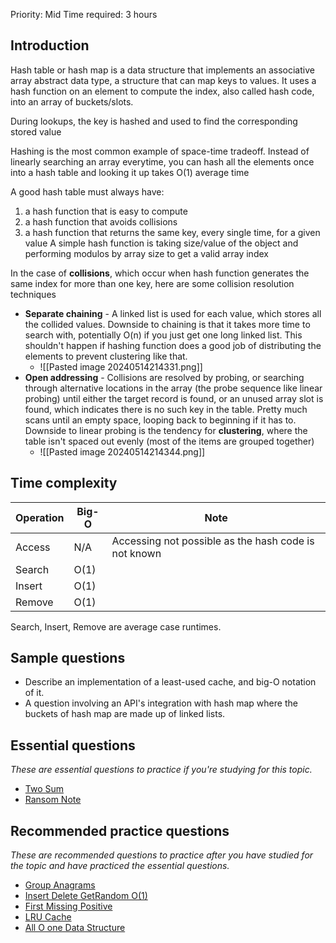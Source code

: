 Priority: Mid
Time required: 3 hours

## Introduction
Hash table or hash map is a data structure that implements an associative array abstract data type, a structure that can map keys to values. It uses a hash function on an element to compute the index, also called hash code, into an array of buckets/slots.

During lookups, the key is hashed and used to find the corresponding stored value

Hashing is the most common example of space-time tradeoff. Instead of linearly searching an array everytime, you can hash all the elements once into a hash table and looking it up takes O(1) average time

A good hash table must always have:
1. a hash function that is easy to compute
2. a hash function that avoids collisions
3. a hash function that returns the same key, every single time, for a given value
A simple hash function is taking size/value of the object and performing modulos by array size to get a valid array index

In the case of **collisions**, which occur when hash function generates the same index for more than one key, here are some collision resolution techniques
- **Separate chaining** - A linked list is used for each value, which stores all the collided values. Downside to chaining is that it takes more time to search with, potentially O(n) if you just get one long linked list. This shouldn't happen if hashing function does a good job of distributing the elements to prevent clustering like that.
	- ![[Pasted image 20240514214331.png]]
- **Open addressing** - Collisions are resolved by probing, or searching through alternative locations in the array (the probe sequence like linear probing) until either the target record is found, or an unused array slot is found, which indicates there is no such key in the table. Pretty much scans until an empty space, looping back to beginning if it has to. Downside to linear probing is the tendency for **clustering**, where the table isn't spaced out evenly (most of the items are grouped together)
	- ![[Pasted image 20240514214344.png]]


## Time complexity

| Operation | Big-O | Note                                                 |
| --------- | ----- | ---------------------------------------------------- |
| Access    | N/A   | Accessing not possible as the hash code is not known |
| Search    | O(1)  |                                                      |
| Insert    | O(1)  |                                                      |
| Remove    | O(1)  |                                                      |
Search, Insert, Remove are average case runtimes.

## Sample questions

- Describe an implementation of a least-used cache, and big-O notation of it.
- A question involving an API's integration with hash map where the buckets of hash map are made up of linked lists.

## Essential questions

_These are essential questions to practice if you're studying for this topic._

- [Two Sum](https://leetcode.com/problems/two-sum)
- [Ransom Note](https://leetcode.com/problems/ransom-note)

## Recommended practice questions

_These are recommended questions to practice after you have studied for the topic and have practiced the essential questions._

- [Group Anagrams](https://leetcode.com/problems/group-anagrams/)
- [Insert Delete GetRandom O(1)](https://leetcode.com/problems/insert-delete-getrandom-o1/)
- [First Missing Positive](https://leetcode.com/problems/first-missing-positive/)
- [LRU Cache](https://leetcode.com/problems/lru-cache/)
- [All O one Data Structure](https://leetcode.com/problems/all-oone-data-structure/)